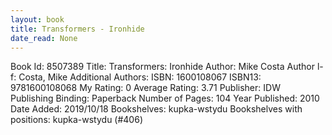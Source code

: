 ```yaml
---
layout: book
title: Transformers - Ironhide
date_read: None
---
```


Book Id: 8507389
Title: Transformers: Ironhide
Author: Mike Costa
Author l-f: Costa, Mike
Additional Authors: 
ISBN: 1600108067
ISBN13: 9781600108068
My Rating: 0
Average Rating: 3.71
Publisher: IDW Publishing
Binding: Paperback
Number of Pages: 104
Year Published: 2010
Date Added: 2019/10/18
Bookshelves: kupka-wstydu
Bookshelves with positions: kupka-wstydu (#406)

